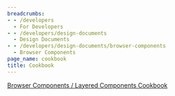```yaml
---
breadcrumbs:
- - /developers
  - For Developers
- - /developers/design-documents
  - Design Documents
- - /developers/design-documents/browser-components
  - Browser Components
page_name: cookbook
title: Cookbook
---
```


[Browser Components / Layered Components
Cookbook](/developers/design-documents/cookbook)